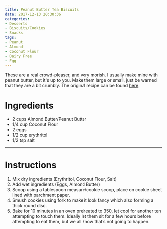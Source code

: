 ```yaml
---
title: Peanut Butter Tea Biscuits
date: 2017-12-13 20:30:36
categories:
- Desserts
- Biscuits/Cookies
- Snacks
tags:
- Peanut
- Almond
- Coconut Flour
- Dairy Free
- Egg
---
```


These are a real crowd-pleaser, and very morish. I usually make mine with peanut butter, but it's up to you. Make them large or small, just be warned that they are a bit crumbly. The original recipe can be found [here](https://www.reddit.com/r/ketorecipes/comments/4vmzu6/5_ingredient_super_easy_tea_cookies_100_cal3g_net/?st=jb4xf0x6&sh=c2a3c47d).

<!--more-->



# Ingredients
- 2 cups Almond Butter/Peanut Butter
- 1/4 cup Coconut Flour
- 2 eggs
- 1/2 cup erythritol 
- 1/2 tsp salt

---

# Instructions
1. Mix dry ingredients (Erythritol, Coconut Flour, Salt)
2. Add wet ingredients (Eggs, Almond Butter)
3. Scoop using a tablespoon measure/cookie scoop, place on cookie sheet lined with parchment paper.
4. Smush cookies using fork to make it look fancy which also forming a thick round disc.
5. Bake for 10 minutes in an oven preheated to 350, let cool for another ten attempting to touch them. Ideally let them sit for a few hours before attempting to eat them, but we all know that’s not going to happen.

